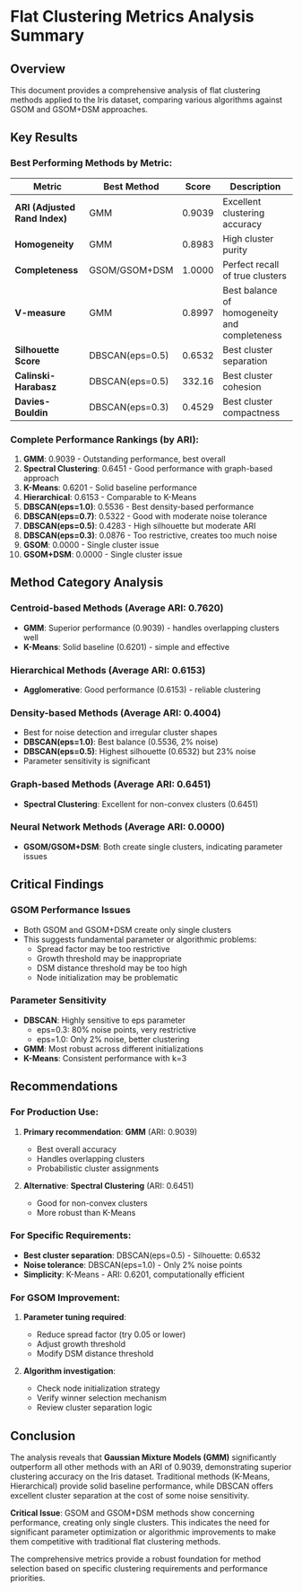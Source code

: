 # Flat Clustering Metrics Analysis Summary

## Overview
This document provides a comprehensive analysis of flat clustering methods applied to the Iris dataset, comparing various algorithms against GSOM and GSOM+DSM approaches.

## Key Results

### Best Performing Methods by Metric:

| Metric | Best Method | Score | Description |
|--------|-------------|-------|-------------|
| **ARI (Adjusted Rand Index)** | GMM | 0.9039 | Excellent clustering accuracy |
| **Homogeneity** | GMM | 0.8983 | High cluster purity |
| **Completeness** | GSOM/GSOM+DSM | 1.0000 | Perfect recall of true clusters |
| **V-measure** | GMM | 0.8997 | Best balance of homogeneity and completeness |
| **Silhouette Score** | DBSCAN(eps=0.5) | 0.6532 | Best cluster separation |
| **Calinski-Harabasz** | DBSCAN(eps=0.5) | 332.16 | Best cluster cohesion |
| **Davies-Bouldin** | DBSCAN(eps=0.3) | 0.4529 | Best cluster compactness |

### Complete Performance Rankings (by ARI):

1. **GMM**: 0.9039 - Outstanding performance, best overall
2. **Spectral Clustering**: 0.6451 - Good performance with graph-based approach
3. **K-Means**: 0.6201 - Solid baseline performance
4. **Hierarchical**: 0.6153 - Comparable to K-Means
5. **DBSCAN(eps=1.0)**: 0.5536 - Best density-based performance
6. **DBSCAN(eps=0.7)**: 0.5322 - Good with moderate noise tolerance
7. **DBSCAN(eps=0.5)**: 0.4283 - High silhouette but moderate ARI
8. **DBSCAN(eps=0.3)**: 0.0876 - Too restrictive, creates too much noise
9. **GSOM**: 0.0000 - Single cluster issue
10. **GSOM+DSM**: 0.0000 - Single cluster issue

## Method Category Analysis

### Centroid-based Methods (Average ARI: 0.7620)
- **GMM**: Superior performance (0.9039) - handles overlapping clusters well
- **K-Means**: Solid baseline (0.6201) - simple and effective

### Hierarchical Methods (Average ARI: 0.6153)
- **Agglomerative**: Good performance (0.6153) - reliable clustering

### Density-based Methods (Average ARI: 0.4004)
- Best for noise detection and irregular cluster shapes
- **DBSCAN(eps=1.0)**: Best balance (0.5536, 2% noise)
- **DBSCAN(eps=0.5)**: Highest silhouette (0.6532) but 23% noise
- Parameter sensitivity is significant

### Graph-based Methods (Average ARI: 0.6451)
- **Spectral Clustering**: Excellent for non-convex clusters (0.6451)

### Neural Network Methods (Average ARI: 0.0000)
- **GSOM/GSOM+DSM**: Both create single clusters, indicating parameter issues

## Critical Findings

### GSOM Performance Issues
- Both GSOM and GSOM+DSM create only single clusters
- This suggests fundamental parameter or algorithmic problems:
  - Spread factor may be too restrictive
  - Growth threshold may be inappropriate
  - DSM distance threshold may be too high
  - Node initialization may be problematic

### Parameter Sensitivity
- **DBSCAN**: Highly sensitive to eps parameter
  - eps=0.3: 80% noise points, very restrictive
  - eps=1.0: Only 2% noise, better clustering
- **GMM**: Most robust across different initializations
- **K-Means**: Consistent performance with k=3

## Recommendations

### For Production Use:
1. **Primary recommendation**: **GMM** (ARI: 0.9039)
   - Best overall accuracy
   - Handles overlapping clusters
   - Probabilistic cluster assignments

2. **Alternative**: **Spectral Clustering** (ARI: 0.6451)
   - Good for non-convex clusters
   - More robust than K-Means

### For Specific Requirements:
- **Best cluster separation**: DBSCAN(eps=0.5) - Silhouette: 0.6532
- **Noise tolerance**: DBSCAN(eps=1.0) - Only 2% noise points
- **Simplicity**: K-Means - ARI: 0.6201, computationally efficient

### For GSOM Improvement:
1. **Parameter tuning required**:
   - Reduce spread factor (try 0.05 or lower)
   - Adjust growth threshold
   - Modify DSM distance threshold
   
2. **Algorithm investigation**:
   - Check node initialization strategy
   - Verify winner selection mechanism
   - Review cluster separation logic

## Conclusion

The analysis reveals that **Gaussian Mixture Models (GMM)** significantly outperform all other methods with an ARI of 0.9039, demonstrating superior clustering accuracy on the Iris dataset. Traditional methods (K-Means, Hierarchical) provide solid baseline performance, while DBSCAN offers excellent cluster separation at the cost of some noise sensitivity.

**Critical Issue**: GSOM and GSOM+DSM methods show concerning performance, creating only single clusters. This indicates the need for significant parameter optimization or algorithmic improvements to make them competitive with traditional flat clustering methods.

The comprehensive metrics provide a robust foundation for method selection based on specific clustering requirements and performance priorities.
